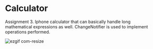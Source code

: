 # Calculator

Assignment 3. 
Iphone calculator that can basically handle long mathematical expressions as well. 
ChangeNotifier is used to implement operations performed.

![ezgif com-resize](https://user-images.githubusercontent.com/121337662/230391232-a3e231ad-7c00-4c38-b1fb-a382faac82c4.gif)
